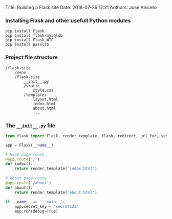 Title: Building a Flask site
Date: 2018-07-26 17:21 
Authors: José Aniceto


### Installing Flask and other usefull Python modules
```
pip install Flask
pip install flask-mysqldb
pip install Flask-WTF
pip install passlib
```

### Project file structure
```
/flask-site
    /venv
    /flask-site
        __init__.py
        /static
            style.css
        /templates
            layout.html
            index.html
            about.html
            ...
```

### The `__init__.py` file

```python
from flask import Flask, render_template, flash, redirect, url_for, session, request, logging

app = Flask(__name__)

# Home page route
@app.route('/')
def index():
    return render_template('index.html')
    
# About page route
@app.route('/about')
def about():
    return render_template('about.html')
    
if __name__ == '__main__':
    app.secret_key = 'secret123'
    app.run(debug=True)

```
